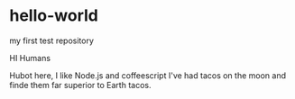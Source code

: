 # hello-world
my first test repository

HI Humans

Hubot here, I like Node.js and coffeescript 
I've had tacos on the moon and finde them far superior to Earth tacos.
